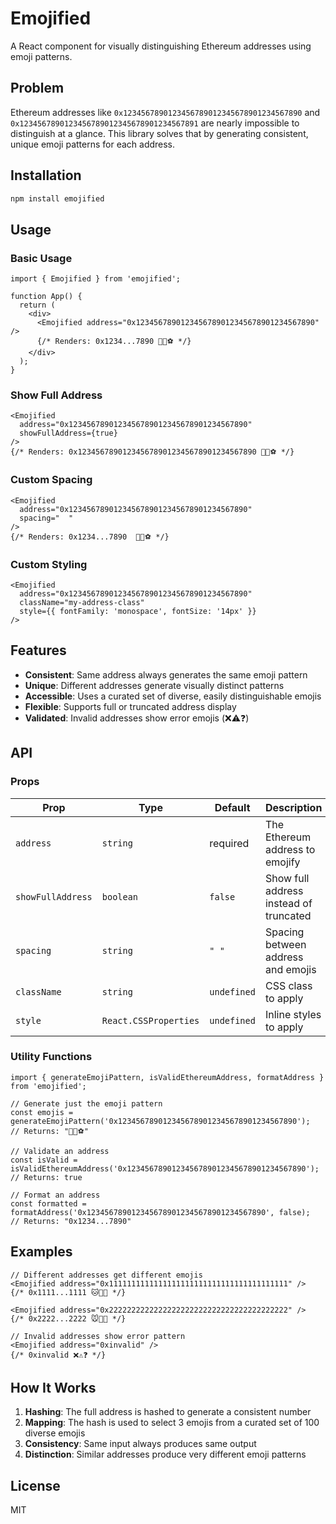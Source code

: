 # Emojified

A React component for visually distinguishing Ethereum addresses using emoji patterns.

## Problem

Ethereum addresses like `0x1234567890123456789012345678901234567890` and `0x1234567890123456789012345678901234567891` are nearly impossible to distinguish at a glance. This library solves that by generating consistent, unique emoji patterns for each address.

## Installation

```bash
npm install emojified
```

## Usage

### Basic Usage

```tsx
import { Emojified } from 'emojified';

function App() {
  return (
    <div>
      <Emojified address="0x1234567890123456789012345678901234567890" />
      {/* Renders: 0x1234...7890 🐶🍎⚽ */}
    </div>
  );
}
```

### Show Full Address

```tsx
<Emojified 
  address="0x1234567890123456789012345678901234567890" 
  showFullAddress={true} 
/>
{/* Renders: 0x1234567890123456789012345678901234567890 🐶🍎⚽ */}
```

### Custom Spacing

```tsx
<Emojified 
  address="0x1234567890123456789012345678901234567890" 
  spacing="  " 
/>
{/* Renders: 0x1234...7890  🐶🍎⚽ */}
```

### Custom Styling

```tsx
<Emojified 
  address="0x1234567890123456789012345678901234567890"
  className="my-address-class"
  style={{ fontFamily: 'monospace', fontSize: '14px' }}
/>
```

## Features

- **Consistent**: Same address always generates the same emoji pattern
- **Unique**: Different addresses generate visually distinct patterns
- **Accessible**: Uses a curated set of diverse, easily distinguishable emojis
- **Flexible**: Supports full or truncated address display
- **Validated**: Invalid addresses show error emojis (❌⚠️❓)

## API

### Props

| Prop | Type | Default | Description |
|------|------|---------|-------------|
| `address` | `string` | required | The Ethereum address to emojify |
| `showFullAddress` | `boolean` | `false` | Show full address instead of truncated |
| `spacing` | `string` | `" "` | Spacing between address and emojis |
| `className` | `string` | `undefined` | CSS class to apply |
| `style` | `React.CSSProperties` | `undefined` | Inline styles to apply |

### Utility Functions

```tsx
import { generateEmojiPattern, isValidEthereumAddress, formatAddress } from 'emojified';

// Generate just the emoji pattern
const emojis = generateEmojiPattern('0x1234567890123456789012345678901234567890');
// Returns: "🐶🍎⚽"

// Validate an address
const isValid = isValidEthereumAddress('0x1234567890123456789012345678901234567890');
// Returns: true

// Format an address
const formatted = formatAddress('0x1234567890123456789012345678901234567890', false);
// Returns: "0x1234...7890"
```

## Examples

```tsx
// Different addresses get different emojis
<Emojified address="0x1111111111111111111111111111111111111111" />
{/* 0x1111...1111 🐱🍊🏀 */}

<Emojified address="0x2222222222222222222222222222222222222222" />
{/* 0x2222...2222 🐭🍋🏈 */}

// Invalid addresses show error pattern
<Emojified address="0xinvalid" />
{/* 0xinvalid ❌⚠️❓ */}
```

## How It Works

1. **Hashing**: The full address is hashed to generate a consistent number
2. **Mapping**: The hash is used to select 3 emojis from a curated set of 100 diverse emojis
3. **Consistency**: Same input always produces same output
4. **Distinction**: Similar addresses produce very different emoji patterns

## License

MIT